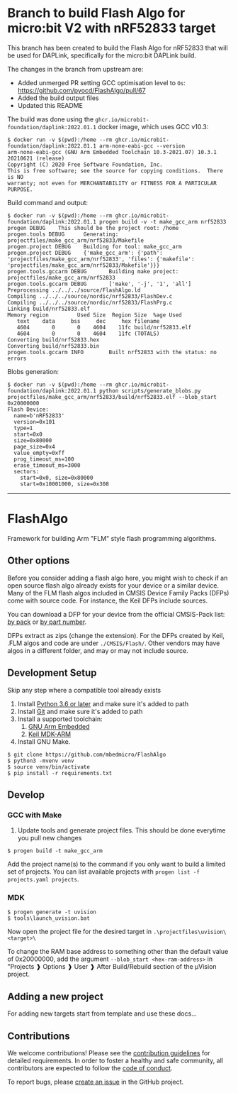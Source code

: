 # Branch to build Flash Algo for micro:bit V2 with nRF52833 target

This branch has been created to build the Flash Algo for nRF52833 that will
be used for DAPLink, specifically for the micro:bit DAPLink build.

The changes in the branch from upstream are:
- Added unmerged PR setting GCC optimisation level to `Os`: https://github.com/pyocd/FlashAlgo/pull/67
- Added the build output files
- Updated this README

The build was done using the `ghcr.io/microbit-foundation/daplink:2022.01.1` docker image, which uses GCC v10.3:

```
$ docker run -v $(pwd):/home --rm ghcr.io/microbit-foundation/daplink:2022.01.1 arm-none-eabi-gcc --version
arm-none-eabi-gcc (GNU Arm Embedded Toolchain 10.3-2021.07) 10.3.1 20210621 (release)
Copyright (C) 2020 Free Software Foundation, Inc.
This is free software; see the source for copying conditions.  There is NO
warranty; not even for MERCHANTABILITY or FITNESS FOR A PARTICULAR PURPOSE.
```

Build command and output:

```
$ docker run -v $(pwd):/home --rm ghcr.io/microbit-foundation/daplink:2022.01.1 progen build -v -t make_gcc_arm nrf52833
progen DEBUG    This should be the project root: /home
progen.tools DEBUG      Generating: projectfiles/make_gcc_arm/nrf52833/Makefile
progen.project DEBUG    Building for tool: make_gcc_arm
progen.project DEBUG    {'make_gcc_arm': {'path': 'projectfiles/make_gcc_arm/nrf52833', 'files': {'makefile': 'projectfiles/make_gcc_arm/nrf52833/Makefile'}}}
progen.tools.gccarm DEBUG       Building make project: projectfiles/make_gcc_arm/nrf52833
progen.tools.gccarm DEBUG       ['make', '-j', '1', 'all']
Preprocessing ../../../source/FlashAlgo.ld
Compiling ../../../source/nordic/nrf52833/FlashDev.c
Compiling ../../../source/nordic/nrf52833/FlashPrg.c
Linking build/nrf52833.elf
Memory region         Used Size  Region Size  %age Used
   text    data     bss     dec     hex filename
   4604       0       0    4604    11fc build/nrf52833.elf
   4604       0       0    4604    11fc (TOTALS)
Converting build/nrf52833.hex
Converting build/nrf52833.bin
progen.tools.gccarm INFO        Built nrf52833 with the status: no errors
```

Blobs generation:

```
$ docker run -v $(pwd):/home --rm ghcr.io/microbit-foundation/daplink:2022.01.1 python scripts/generate_blobs.py projectfiles/make_gcc_arm/nrf52833/build/nrf52833.elf --blob_start 0x20000000
Flash Device:
  name=b'nRF52833'
  version=0x101
  type=1
  start=0x0
  size=0x80000
  page_size=0x4
  value_empty=0xff
  prog_timeout_ms=100
  erase_timeout_ms=3000
  sectors:
    start=0x0, size=0x80000
    start=0x10001000, size=0x308
```


-----

# FlashAlgo

Framework for building Arm "FLM" style flash programming algorithms.


## Other options

Before you consider adding a flash algo here, you might wish to check if an open source flash algo already exists
for your device or a similar device. Many of the FLM flash algos included in CMSIS Device Family Packs (DFPs) come with source code. For instance, the Keil DFPs include sources.

You can download a DFP for your device from the official CMSIS-Pack list: [by pack](https://www.keil.com/dd2/pack/) or [by part number](https://www.keil.com/dd2/).

DFPs extract as zips (change the extension). For the DFPs created by Keil, .FLM algos and code are under `./CMSIS/Flash/`. Other vendors may have algos in a different folder, and may or may not include source.


## Development Setup

Skip any step where a compatible tool already exists

1. Install [Python 3.6 or later](https://www.python.org/downloads/) and make sure it's added to path
2. Install [Git](https://git-scm.com/downloads) and make sure it's added to path
3. Install a supported toolchain:
    1. [GNU Arm Embedded](https://developer.arm.com/tools-and-software/open-source-software/developer-tools/gnu-toolchain/gnu-rm)
    2. [Keil MDK-ARM](https://www.keil.com/download/product/)
4. Install GNU Make.

```
$ git clone https://github.com/mbedmicro/FlashAlgo
$ python3 -mvenv venv
$ source venv/bin/activate
$ pip install -r requirements.txt
```

## Develop

### GCC with Make

1. Update tools and generate project files. This should be done everytime you pull new changes

```
$ progen build -t make_gcc_arm
```

Add the project name(s) to the command if you only want to build a limited set of projects. You can list available projects with `progen list -f projects.yaml projects`.

### MDK

```
$ progen generate -t uvision
$ tools\launch_uvision.bat

```
Now open the project file for the desired target in `.\projectfiles\uvision\<target>\`

To change the RAM base address to something other than the default value of 0x20000000, add the argument `--blob_start <hex-ram-address>` in "Projects ❱ Options ❱ User ❱ After Build/Rebuild section of the µVision project.


## Adding a new project

For adding new targets start from template and use these docs...

## Contributions

We welcome contributions! Please see the [contribution guidelines](CONTRIBUTING.md) for detailed requirements.
In order to foster a healthy and safe community, all contributors are expected to follow the
[code of conduct](CODE_OF_CONDUCT.md).

To report bugs, please [create an issue](https://github.com/pyocd/FlashAlgo/issues/new) in the GitHub project.


